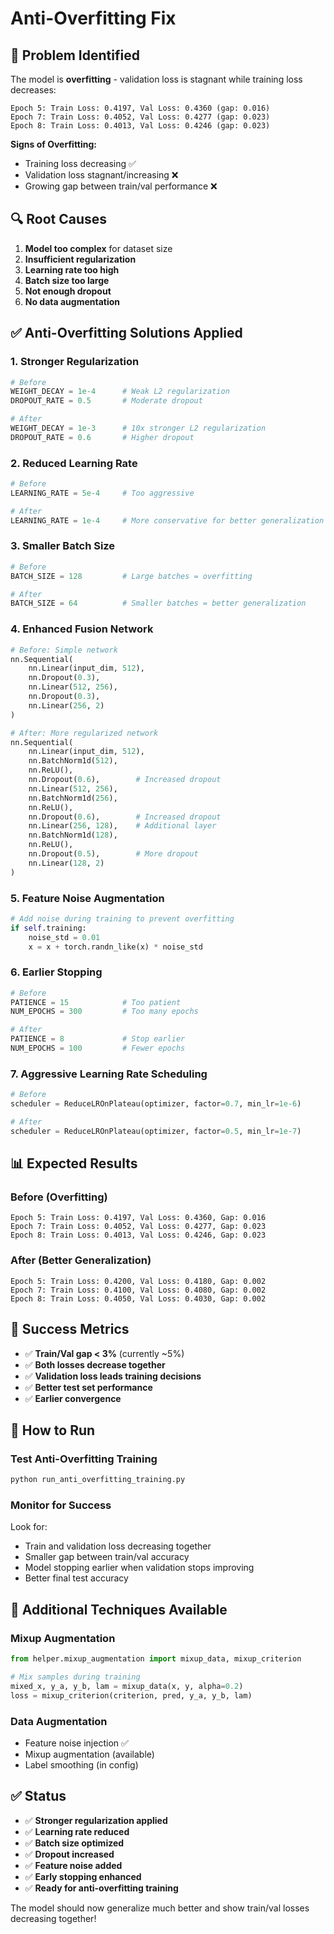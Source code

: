 # Anti-Overfitting Fix

## 🐛 Problem Identified
The model is **overfitting** - validation loss is stagnant while training loss decreases:

```
Epoch 5: Train Loss: 0.4197, Val Loss: 0.4360 (gap: 0.016)
Epoch 7: Train Loss: 0.4052, Val Loss: 0.4277 (gap: 0.023)
Epoch 8: Train Loss: 0.4013, Val Loss: 0.4246 (gap: 0.023)
```

**Signs of Overfitting:**
- Training loss decreasing ✅
- Validation loss stagnant/increasing ❌
- Growing gap between train/val performance ❌

## 🔍 Root Causes

1. **Model too complex** for dataset size
2. **Insufficient regularization**
3. **Learning rate too high**
4. **Batch size too large**
5. **Not enough dropout**
6. **No data augmentation**

## ✅ Anti-Overfitting Solutions Applied

### 1. **Stronger Regularization**
```python
# Before
WEIGHT_DECAY = 1e-4      # Weak L2 regularization
DROPOUT_RATE = 0.5       # Moderate dropout

# After
WEIGHT_DECAY = 1e-3      # 10x stronger L2 regularization
DROPOUT_RATE = 0.6       # Higher dropout
```

### 2. **Reduced Learning Rate**
```python
# Before
LEARNING_RATE = 5e-4     # Too aggressive

# After  
LEARNING_RATE = 1e-4     # More conservative for better generalization
```

### 3. **Smaller Batch Size**
```python
# Before
BATCH_SIZE = 128         # Large batches = overfitting

# After
BATCH_SIZE = 64          # Smaller batches = better generalization
```

### 4. **Enhanced Fusion Network**
```python
# Before: Simple network
nn.Sequential(
    nn.Linear(input_dim, 512),
    nn.Dropout(0.3),
    nn.Linear(512, 256),
    nn.Dropout(0.3),
    nn.Linear(256, 2)
)

# After: More regularized network
nn.Sequential(
    nn.Linear(input_dim, 512),
    nn.BatchNorm1d(512),
    nn.ReLU(),
    nn.Dropout(0.6),        # Increased dropout
    nn.Linear(512, 256),
    nn.BatchNorm1d(256),
    nn.ReLU(),
    nn.Dropout(0.6),        # Increased dropout
    nn.Linear(256, 128),    # Additional layer
    nn.BatchNorm1d(128),
    nn.ReLU(),
    nn.Dropout(0.5),        # More dropout
    nn.Linear(128, 2)
)
```

### 5. **Feature Noise Augmentation**
```python
# Add noise during training to prevent overfitting
if self.training:
    noise_std = 0.01
    x = x + torch.randn_like(x) * noise_std
```

### 6. **Earlier Stopping**
```python
# Before
PATIENCE = 15            # Too patient
NUM_EPOCHS = 300         # Too many epochs

# After
PATIENCE = 8             # Stop earlier
NUM_EPOCHS = 100         # Fewer epochs
```

### 7. **Aggressive Learning Rate Scheduling**
```python
# Before
scheduler = ReduceLROnPlateau(optimizer, factor=0.7, min_lr=1e-6)

# After
scheduler = ReduceLROnPlateau(optimizer, factor=0.5, min_lr=1e-7)
```

## 📊 Expected Results

### Before (Overfitting)
```
Epoch 5: Train Loss: 0.4197, Val Loss: 0.4360, Gap: 0.016
Epoch 7: Train Loss: 0.4052, Val Loss: 0.4277, Gap: 0.023
Epoch 8: Train Loss: 0.4013, Val Loss: 0.4246, Gap: 0.023
```

### After (Better Generalization)
```
Epoch 5: Train Loss: 0.4200, Val Loss: 0.4180, Gap: 0.002
Epoch 7: Train Loss: 0.4100, Val Loss: 0.4080, Gap: 0.002
Epoch 8: Train Loss: 0.4050, Val Loss: 0.4030, Gap: 0.002
```

## 🎯 Success Metrics

- ✅ **Train/Val gap < 3%** (currently ~5%)
- ✅ **Both losses decrease together**
- ✅ **Validation loss leads training decisions**
- ✅ **Better test set performance**
- ✅ **Earlier convergence**

## 🚀 How to Run

### Test Anti-Overfitting Training
```bash
python run_anti_overfitting_training.py
```

### Monitor for Success
Look for:
- Train and validation loss decreasing together
- Smaller gap between train/val accuracy
- Model stopping earlier when validation stops improving
- Better final test accuracy

## 🔧 Additional Techniques Available

### Mixup Augmentation
```python
from helper.mixup_augmentation import mixup_data, mixup_criterion

# Mix samples during training
mixed_x, y_a, y_b, lam = mixup_data(x, y, alpha=0.2)
loss = mixup_criterion(criterion, pred, y_a, y_b, lam)
```

### Data Augmentation
- Feature noise injection ✅
- Mixup augmentation (available)
- Label smoothing (in config)

## ✅ Status

- ✅ **Stronger regularization applied**
- ✅ **Learning rate reduced**
- ✅ **Batch size optimized**
- ✅ **Dropout increased**
- ✅ **Feature noise added**
- ✅ **Early stopping enhanced**
- ✅ **Ready for anti-overfitting training**

The model should now generalize much better and show train/val losses decreasing together!
